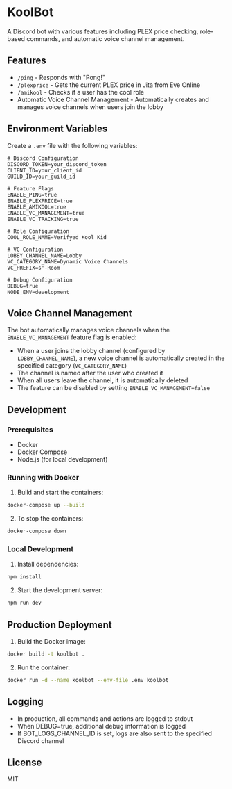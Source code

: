 # KoolBot

A Discord bot with various features including PLEX price checking, role-based commands, and automatic voice channel management.

## Features

- `/ping` - Responds with "Pong!"
- `/plexprice` - Gets the current PLEX price in Jita from Eve Online
- `/amikool` - Checks if a user has the cool role
- Automatic Voice Channel Management - Automatically creates and manages voice channels when users join the lobby

## Environment Variables

Create a `.env` file with the following variables:

```env
# Discord Configuration
DISCORD_TOKEN=your_discord_token
CLIENT_ID=your_client_id
GUILD_ID=your_guild_id

# Feature Flags
ENABLE_PING=true
ENABLE_PLEXPRICE=true
ENABLE_AMIKOOL=true
ENABLE_VC_MANAGEMENT=true
ENABLE_VC_TRACKING=true

# Role Configuration
COOL_ROLE_NAME=Verifyed Kool Kid

# VC Configuration
LOBBY_CHANNEL_NAME=Lobby
VC_CATEGORY_NAME=Dynamic Voice Channels
VC_PREFIX=s'-Room

# Debug Configuration
DEBUG=true
NODE_ENV=development
```

## Voice Channel Management

The bot automatically manages voice channels when the `ENABLE_VC_MANAGEMENT` feature flag is enabled:
- When a user joins the lobby channel (configured by `LOBBY_CHANNEL_NAME`), a new voice channel is automatically created in the specified category (`VC_CATEGORY_NAME`)
- The channel is named after the user who created it
- When all users leave the channel, it is automatically deleted
- The feature can be disabled by setting `ENABLE_VC_MANAGEMENT=false`

## Development

### Prerequisites

- Docker
- Docker Compose
- Node.js (for local development)

### Running with Docker

1. Build and start the containers:
```bash
docker-compose up --build
```

2. To stop the containers:
```bash
docker-compose down
```

### Local Development

1. Install dependencies:
```bash
npm install
```

2. Start the development server:
```bash
npm run dev
```

## Production Deployment

1. Build the Docker image:
```bash
docker build -t koolbot .
```

2. Run the container:
```bash
docker run -d --name koolbot --env-file .env koolbot
```

## Logging

- In production, all commands and actions are logged to stdout
- When DEBUG=true, additional debug information is logged
- If BOT_LOGS_CHANNEL_ID is set, logs are also sent to the specified Discord channel

## License

MIT
